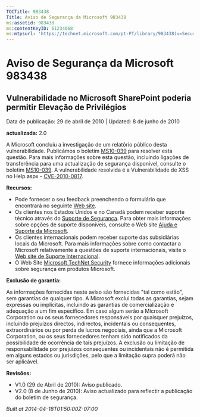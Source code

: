 ```yaml
---
TOCTitle: 983438
Title: Aviso de Segurança da Microsoft 983438
ms:assetid: 983438
ms:contentKeyID: 61234068
ms:mtpsurl: 'https://technet.microsoft.com/pt-PT/library/983438(v=Security.10)'
---
```


Aviso de Segurança da Microsoft 983438
======================================

Vulnerabilidade no Microsoft SharePoint poderia permitir Elevação de Privilégios
--------------------------------------------------------------------------------

Data de publicação: 29 de abril de 2010 | Updated: 8 de junho de 2010

**actualizada:** 2.0

A Microsoft concluiu a investigação de um relatório público desta vulnerabilidade. Publicámos o boletim [MS10-039](http://go.microsoft.com/fwlink/?linkid=191905) para resolver esta questão. Para mais informações sobre esta questão, incluindo ligações de transferência para uma actualização de segurança disponível, consulte o boletim [MS10-039](http://go.microsoft.com/fwlink/?linkid=191905). A vulnerabilidade resolvida é a Vulnerabilidade de XSS no Help.aspx - [CVE-2010-0817](http://www.cve.mitre.org/cgi-bin/cvename.cgi?name=cve-2010-0817).

**Recursos:**

-   Pode fornecer o seu feedback preenchendo o formulário que encontrará no seguinte [Web site](https://support.microsoft.com/common/survey.aspx?scid=sw;en;1257&amp;showpage=1&amp;ws=technet&amp;sd=tech).
-   Os clientes nos Estados Unidos e no Canadá podem receber suporte técnico através do [Suporte de Segurança](http://go.microsoft.com/fwlink/?linkid=21131). Para obter mais informações sobre opções de suporte disponíveis, consulte o Web site [Ajuda e Suporte da Microsoft](http://support.microsoft.com/).
-   Os clientes internacionais podem receber suporte das subsidiárias locais da Microsoft. Para mais informações sobre como contactar a Microsoft relativamente a questões de suporte internacionais, visite o [Web site de Suporte Internacional](http://go.microsoft.com/fwlink/?linkid=21155).
-   O Web Site [Microsoft TechNet Security](http://go.microsoft.com/fwlink/?linkid=21132) fornece informações adicionais sobre segurança em produtos Microsoft.

**Exclusão de garantia:**

As informações fornecidas neste aviso são fornecidas "tal como estão", sem garantias de qualquer tipo. A Microsoft exclui todas as garantias, sejam expressas ou implícitas, incluindo as garantias de comercialização e adequação a um fim específico. Em caso algum serão a Microsoft Corporation ou os seus fornecedores responsáveis por quaisquer prejuízos, incluindo prejuízos directos, indirectos, incidentais ou consequentes, extraordinários ou por perda de lucros negociais, ainda que a Microsoft Corporation, ou os seus fornecedores tenham sido notificados da possibilidade de ocorrência de tais prejuízos. A exclusão ou limitação de responsabilidade por prejuízos consequentes ou incidentais não é permitida em alguns estados ou jurisdições, pelo que a limitação supra poderá não ser aplicável.

**Revisões:**

-   V1.0 (29 de Abril de 2010): Aviso publicado.
-   V2.0 (8 de Junho de 2010): Aviso actualizado para reflectir a publicação do boletim de segurança.

*Built at 2014-04-18T01:50:00Z-07:00*
